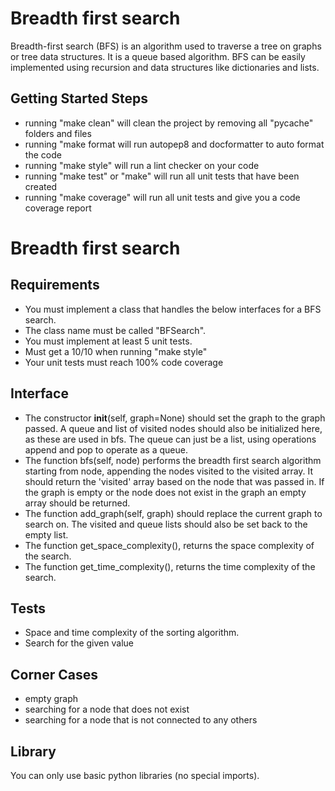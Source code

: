 # Breadth first search

Breadth-first search (BFS) is an algorithm used to traverse a tree on graphs or tree data structures. It is a queue based algorithm. BFS can be easily implemented using recursion and data structures like dictionaries and lists.

## Getting Started Steps

- running "make clean" will clean the project by removing all "pycache" folders and files
- running "make format will run autopep8 and docformatter to auto format the code
- running "make style" will run a lint checker on your code
- running "make test" or "make" will run all unit tests that have been created
- running "make coverage" will run all unit tests and give you a code coverage report

# Breadth first search

## Requirements

- You must implement a class that handles the below interfaces for a BFS search.
- The class name must be called "BFSearch".
- You must implement at least 5 unit tests.
- Must get a 10/10 when running "make style"
- Your unit tests must reach 100% code coverage

## Interface

- The constructor __init__(self, graph=None) should set the graph to the graph passed. A queue and list of visited nodes should also be initialized here, as these are used in bfs. The queue can just be a list, using operations append and pop to operate as a queue.
- The function bfs(self, node) performs the breadth first search algorithm starting from node, appending the nodes visited to the visited array. It should return the 'visited' array based on the node that was passed in. If the graph is empty or the node does not exist in the graph an empty array should be returned.
- The function add_graph(self, graph) should replace the current graph to search on. The visited and queue lists should also be set back to the empty list.
- The function get_space_complexity(), returns the space complexity of the search.
- The function get_time_complexity(), returns the time complexity of the search.

## Tests

- Space and time complexity of the sorting algorithm.
- Search for the given value

## Corner Cases

- empty graph
- searching for a node that does not exist
- searching for a node that is not connected to any others

## Library

You can only use basic python libraries (no special imports).
